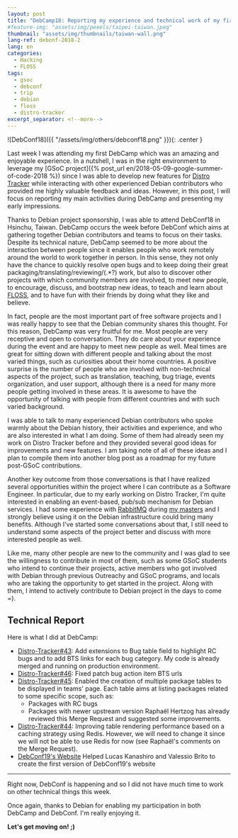 ```yaml
---
layout: post
title: "DebCamp18: Reporting my experience and technical work of my first DebCamp"
#feature-img: "assets/img/pexels/taipei-taiwan.jpeg"
thumbnail: "assets/img/thumbnails/taiwan-wall.png"
lang-ref: debonf-2018-2
lang: en
categories:
  - Hacking
  - FLOSS
tags:
  - gsoc
  - debconf
  - trip
  - debian
  - floss
  - distro-tracker
excerpt_separator: <!--more-->
---
```


![DebConf18]({{ "/assets/img/others/debconf18.png" }}){: .center }


Last week I was attending my first DebCamp which was an amazing and enjoyable
experience. In a nutshell,
I was in the right environment to leverage my 
[GSoC project]({% post_url en/2018-05-09-google-summer-of-code-2018 %})
since I was able to develop new features for
[Distro Tracker](https://tracker.debian.org) while interacting with other
experienced Debian contributors who provided me highly valuable feedback and
ideas. However, in this post, I will focus on reporting my main activities during
DebCamp and presenting my early impressions.

<!--more-->

Thanks to Debian project sponsorship, I was able to attend DebConf18
in Hsinchu, Taiwan. DebCamp occurs the week before DebConf which aims at
gathering together Debian contributors and teams to focus on their tasks.
Despite its technical nature, DebCamp seemed to be more about the interaction
between people since it enables people who work remotely around the world
to work together
in person. In this sense, they not only have the chance to quickly resolve open
bugs and to keep doing their great packaging/translating/reviewing/(.\*?)
work, but also to discover
other projects with which community members are involved, to meet
new people, to encourage, discuss, and bootstrap new ideas,
to teach and learn about [FLOSS](https://www.gnu.org/philosophy/floss-and-foss.html),
and to have fun with their friends by doing what they like and believe.

In fact, people are the most important part of free software projects and I
was really happy to see that the Debian community shares this thought. For
this reason, DebCamp was very fruitful for me. Most people are very
receptive and open to conversation. They do care about your experience during
the event and are happy to meet new people as well.
Meal times are great for sitting down with different people and talking about
the most varied things, such as curiosities about their home countries.
A positive surprise is the number of people who are involved with
non-technical aspects of the project, such as translation, teaching,
bug triage, events organization, and user support, although there is a need
for many more people getting involved in these areas.
It is awesome to have the opportunity of talking with people
from different countries and with such varied background.

I was able to talk to many 
experienced Debian contributors who spoke warmly about the Debian history,
their activities and experience, and who are also interested in what I am
doing. Some of them had already seen my work on Distro Tracker before
and they provided several good ideas for improvements and new features. I am
taking note of all of these ideas and I plan to compile them into another blog
post as a roadmap for my future post-GSoC contributions.

Another key outcome from those conversations is that I have realized several
opportunities within the project where I can contribute as a Software Engineer.
In particular, due to my early working on Distro Tracker, I'm quite interested
in enabling an event-based, pub/sub mechanism for Debian services. I had some
experience with [RabbitMQ](https://www.rabbitmq.com/) during
[my masters](/assets/documents/masters_dissertation_arthur_del_esposte.pdf) and
I strongly believe using it on the Debian infrastructure could bring many
benefits. Although I've started some conversations about that, I still need
to understand some aspects of the project better and discuss with more 
interested people as well.

Like me, many other people are
new to the community and I was glad to see the willingness to contribute
in most of them, such as some GSoC students who intend to continue their
projects, active members who got involved with Debian through previous
Outreachy and GSoC programs, and locals who are taking the opportunity to
get started in the project. Along with them, I intend to actively contribute
to Debian project in the days to come =).


## Technical Report

Here is what I did at DebCamp:

* [Distro-Tracker#43](https://salsa.debian.org/qa/distro-tracker/merge_requests/43):
Add extensions to Bug table field to highlight RC bugs and to add BTS links
for each bug category. My code is already merged and running on production 
environment.
* [Distro-Tracker#46](https://salsa.debian.org/qa/distro-tracker/merge_requests/46):
Fixed patch bug action item BTS urls
* [Distro-Tracker#45](https://salsa.debian.org/qa/distro-tracker/merge_requests/45):
Enabled the creation of multiple package tables to be displayed in teams' page.
Each table aims at listing packages related to some specific scope, such as:
  * Packages with RC bugs
  * Packages with newer upstream version
Raphaël Hertzog has already reviewed this Merge Request and suggested some
improvements.
* [Distro-Tracker#44](https://salsa.debian.org/qa/distro-tracker/merge_requests/44):
Improving table rendering performance based on a caching strategy using Redis.
However, we will need to change it since we will not be able to use Redis for
now (see Raphaël's comments on the Merge Request).
* [DebConf19's Website](https://salsa.debian.org/debconf-team/public/websites/dc19/tree/homepage)
Helped Lucas Kanashiro and Valessio Brito to create the first version of
DebConf19's website


<hr>


Right now, DebConf is happening and so I did not have much time to work on
other technical things this week.

Once again, thanks to Debian for enabling my participation in both DebCamp
and DebConf. I'm really enjoying it.

<span>**Let's get moving on! ;)**</span>
